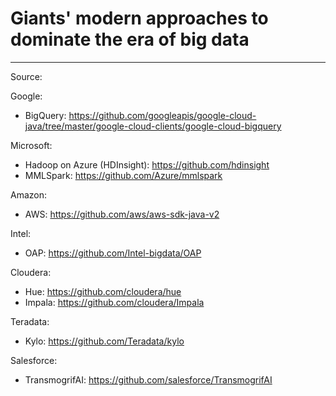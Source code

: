 # Giants' modern approaches to dominate the era of big data
-----------------------------------------------------------------------------------------------------------------------------------------

Source: 

Google:
- BigQuery: https://github.com/googleapis/google-cloud-java/tree/master/google-cloud-clients/google-cloud-bigquery

Microsoft:
- Hadoop on Azure (HDInsight): https://github.com/hdinsight
- MMLSpark: https://github.com/Azure/mmlspark

Amazon:
- AWS: https://github.com/aws/aws-sdk-java-v2

Intel:
- OAP: https://github.com/Intel-bigdata/OAP

Cloudera:
- Hue: https://github.com/cloudera/hue
- Impala: https://github.com/cloudera/Impala

Teradata: 
- Kylo: https://github.com/Teradata/kylo

Salesforce:
- TransmogrifAI: https://github.com/salesforce/TransmogrifAI
